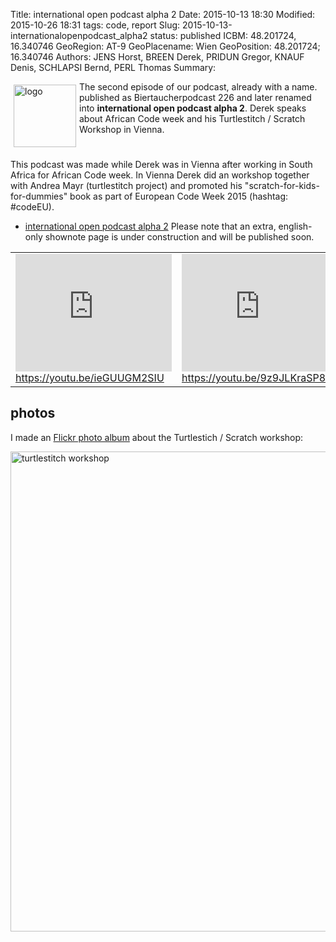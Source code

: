 Title: international open podcast alpha 2
Date: 2015-10-13 18:30
Modified: 2015-10-26 18:31
tags: code, report
Slug: 2015-10-13-internationalopenpodcast_alpha2
status: published
ICBM: 48.201724, 16.340746
GeoRegion: AT-9
GeoPlacename: Wien
GeoPosition: 48.201724; 16.340746
Authors: JENS Horst, BREEN Derek, PRIDUN Gregor, KNAUF Denis, SCHLAPSI Bernd, PERL Thomas
Summary: <div style="float: left; padding:5px"><img src="/images/international-open-podcast-logo.png" width="100" alt="logo"></div> The second episode of our podcast, already with a name. published as Biertaucherpodcast 226 and later renamed into **international open podcast alpha 2**. Derek speaks about African Code week and his Turtlestitch / Scratch Workshop in Vienna.<div style="clear:both;"></div> 

This podcast was made while Derek was in Vienna after working in South Africa for African Code week. In Vienna Derek did an workshop together with Andrea Mayr (turtlestitch project) and promoted his "scratch-for-kids-for-dummies" book as part of European Code Week 2015 (hashtag: #codeEU). 

  * [international open podcast alpha 2](http://spielend-programmieren.at/de:podcast:biertaucher:2015:226) Please note that an extra, english-only shownote page is under construction and will be published soon.
  

<table><tr><td>
<iframe width="250" height="188" src="https://www.youtube.com/embed/ieGUUGM2SIU" frameborder="0" allowfullscreen></iframe><br><a href="https://youtu.be/ClYj8k4z4Xk">https://youtu.be/ieGUUGM2SIU</a>
</td><td>
<iframe width="250" height="188" src="https://www.youtube.com/embed/9z9JLKraSP8" frameborder="0" allowfullscreen></iframe><br><a href="https://youtu.be/9z9JLKraSP8">https://youtu.be/9z9JLKraSP8</a>
</td></tr></table>

## photos

I made an [Flickr photo album](https://flic.kr/s/aHskn46WwW) about the Turtlestich / Scratch workshop:

<a data-flickr-embed="true"  href="https://www.flickr.com/photos/horstjens/albums/72157659719358322" title="turtlestitch workshop"><img src="https://farm6.staticflickr.com/5679/21919091560_3fa0466cc3_b.jpg" width="1024" height="768" alt="turtlestitch workshop"></a><script async src="//embedr.flickr.com/assets/client-code.js" charset="utf-8"></script>

